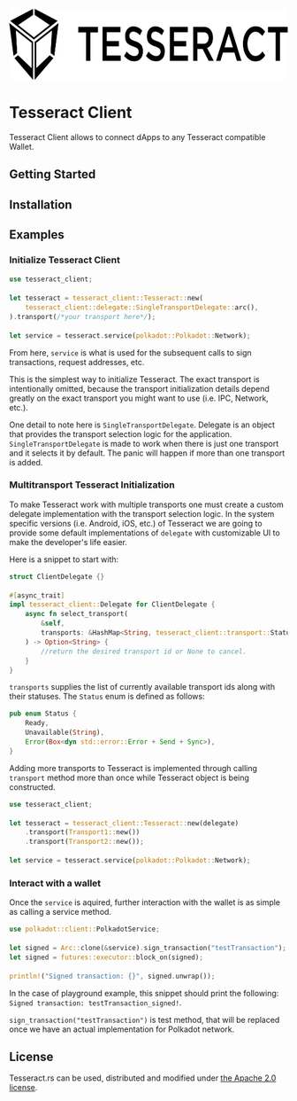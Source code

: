 <p align="left">
	<a href="http://tesseract.one/">
		<img alt="Tesseract" src ="../HorizontalBlack.svg" height=128/>
	</a>
</p>

# Tesseract Client

Tesseract Client allows to connect dApps to any Tesseract compatible Wallet.

## Getting Started

## Installation

## Examples

### Initialize Tesseract Client

```rust
use tesseract_client;

let tesseract = tesseract_client::Tesseract::new(
	tesseract_client::delegate::SingleTransportDelegate::arc(),
).transport(/*your transport here*/);

let service = tesseract.service(polkadot::Polkadot::Network);
```

From here, `service` is what is used for the subsequent calls to sign transactions, request addresses, etc.

This is the simplest way to initialize Tesseract. The exact transport is intentionally omitted, because the transport initialization details depend greatly on the exact transport you might want to use (i.e. IPC, Network, etc.).

One detail to note here is `SingleTransportDelegate`. Delegate is an object that provides the transport selection logic for the application. `SingleTransportDelegate` is made to work when there is just one transport and it selects it by default. The panic will happen if more than one transport is added.

### Multitransport Tesseract Initialization

To make Tesseract work with multiple transports one must create a custom delegate implementation with the transport selection logic. In the system specific versions (i.e. Android, iOS, etc.) of Tesseract we are going to provide some default implementations of `delegate` with customizable UI to make the developer's life easier.

Here is a snippet to start with:
```rust
struct ClientDelegate {}

#[async_trait]
impl tesseract_client::Delegate for ClientDelegate {
    async fn select_transport(
        &self,
        transports: &HashMap<String, tesseract_client::transport::Status>,
    ) -> Option<String> {
		//return the desired transport id or None to cancel.
    }
}
```

`transports` supplies the list of currently available transport ids along with their statuses. The `Status` enum is defined as follows:

```rust
pub enum Status {
    Ready,
    Unavailable(String),
    Error(Box<dyn std::error::Error + Send + Sync>),
}
```

Adding more transports to Tesseract is implemented through calling `transport` method more than once while Tesseract object is being constructed.

```rust
use tesseract_client;

let tesseract = tesseract_client::Tesseract::new(delegate)
	.transport(Transport1::new())
	.transport(Transport2::new());

let service = tesseract.service(polkadot::Polkadot::Network);
```

### Interact with a wallet

Once the `service` is aquired, further interaction with the wallet is as simple as calling a service method.

```rust
use polkadot::client::PolkadotService;

let signed = Arc::clone(&service).sign_transaction("testTransaction");
let signed = futures::executor::block_on(signed);

println!("Signed transaction: {}", signed.unwrap());
```

In the case of playground example, this snippet should print the following:
`Signed transaction: testTransaction_signed!`.

`sign_transaction("testTransaction")` is test method, that will be replaced once we have an actual implementation for Polkadot network.

## License

Tesseract.rs can be used, distributed and modified under [the Apache 2.0 license](LICENSE).
